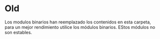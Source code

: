 # Old
Los modulos binarios han reemplazado los contenidos en esta carpeta, para un mejor rendimiento utilice los módulos binarios.
EStos módulos no son estables.